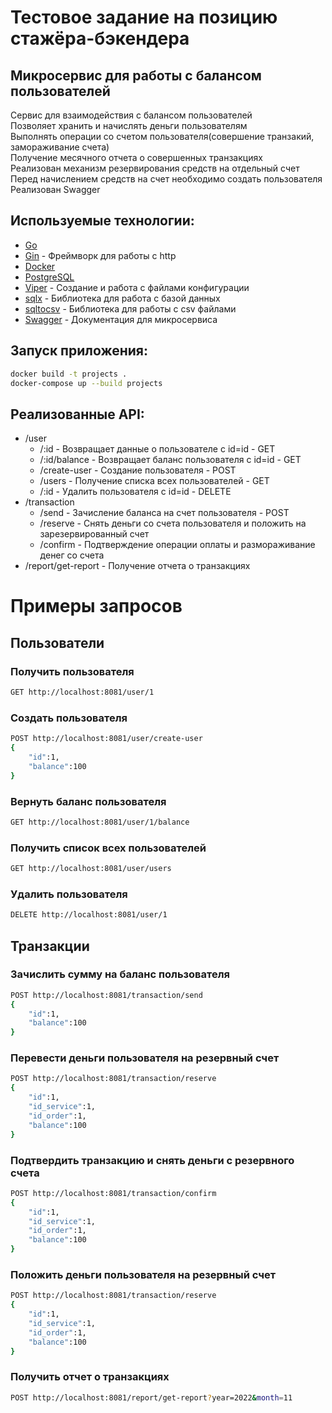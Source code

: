 # Тестовое задание на позицию стажёра-бэкендера
## Микросервис для работы с балансом пользователей
Сервис для взаимодействия с балансом пользователей <br/>
Позволяет хранить и начислять деньги пользователям <br/>
Выполнять операции со счетом пользователя(совершение транзакий, замораживание счета) <br/>
Получение месячного отчета о совершенных транзакциях <br/>
Реализован механизм резервирования средств на отдельный счет <br/> 
Перед начислением средств на счет необходимо создать пользователя <br/>
Реализован Swagger

## Используемые технологии:

- [Go](https://go.dev)
- [Gin](https://github.com/gin-gonic/gin) - Фреймворк для работы с http
- [Docker](https://www.docker.com)
- [PostgreSQL](https://www.postgresql.org)
- [Viper](https://github.com/spf13/viper) - Создание и работа с файлами конфигурации
- [sqlx](https://github.com/jmoiron/sqlx) - Библиотека для работа с базой данных
- [sqltocsv](https://github.com/joho/sqltocsv) - Библиотека для работы с csv файлами
- [Swagger](https://github.com/swaggo/swag) - Документация для микросервиса

## Запуск приложения:
```sh
docker build -t projects .
docker-compose up --build projects
```
## Реализованные API:
 - /user
    - /:id - Возвращает данные о пользователе с id=id - GET
    - /:id/balance - Возвращает баланс пользователя с id=id - GET
    - /create-user - Создание пользователя - POST
    - /users - Получение списка всех пользователей - GET
    - /:id - Удалить пользователя с id=id - DELETE
 - /transaction
   - /send - Зачисление баланса на счет пользователя - POST
   - /reserve - Снять деньги со счета пользователя и положить на зарезервированный счет
   - /confirm - Подтверждение операции оплаты и размораживание денег со счета
 - /report/get-report - Получение отчета о транзакциях

# Примеры запросов

##  Пользователи

### Получить пользователя
```sh
GET http://localhost:8081/user/1
```

### Создать пользователя
```sh
POST http://localhost:8081/user/create-user
{
    "id":1,
    "balance":100
}
```

### Вернуть баланс пользователя
```sh
GET http://localhost:8081/user/1/balance
```

### Получить список всех пользователей
```sh
GET http://localhost:8081/user/users
```

### Удалить пользователя
```sh
DELETE http://localhost:8081/user/1
```
## Транзакции
### Зачислить сумму на баланс пользователя
```sh
POST http://localhost:8081/transaction/send
{
    "id":1,
    "balance":100
}
```
### Перевести деньги пользователя на резервный счет
```sh
POST http://localhost:8081/transaction/reserve
{
    "id":1,
    "id_service":1,
    "id_order":1,
    "balance":100
}
```

### Подтвердить транзакцию и снять деньги с резервного счета
```sh
POST http://localhost:8081/transaction/confirm
{
    "id":1,
    "id_service":1,
    "id_order":1,
    "balance":100
}
```
### Положить деньги пользователя на резервный счет
```sh
POST http://localhost:8081/transaction/reserve
{
    "id":1,
    "id_service":1,
    "id_order":1,
    "balance":100
}
```

### Получить отчет о транзакциях
```sh
POST http://localhost:8081/report/get-report?year=2022&month=11
```


